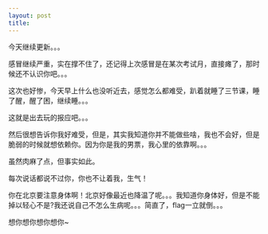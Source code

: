 ```yaml
---
layout: post
title: 
---
```


今天继续更新。。。

感冒继续严重，实在撑不住了，还记得上次感冒是在某次考试月，直接瘫了，那时候还不认识你吧。。。

这次也好惨，今天早上什么也没听近去，感觉怎么都难受，趴着就睡了三节课，睡了醒，醒了困，继续睡。。。

这就是出去玩的报应吧。。。

然后很想告诉你我好难受，但是，其实我知道你并不能做些啥，我也不会好，但是脆弱的时候就想依赖你。因为你是我的男票，我心里的依靠啊。。。

虽然肉麻了点，但事实如此。

每次说话都说不过你，你也不让着我，生气！

你在北京要注意身体啊！北京好像最近也降温了呢。。。我知道你身体好，但是不能掉以轻心不是?我还说自己不怎么生病呢。。。简直了，flag一立就倒。。。

想你想你想你想你~
